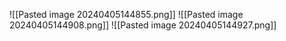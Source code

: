 ![[Pasted image 20240405144855.png]]
![[Pasted image 20240405144908.png]]
![[Pasted image 20240405144927.png]]